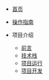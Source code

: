 <!-- docs/_sidebar.md -->

* [首页](README)
* [操作指南](guide)

* 项目介绍
    * [前言](01/introduction/)
    * [技术栈](01/TechnologyStack/)
    * [项目运行](01/ProjectRunning/)
    * [项目开发](01/ProjectDevelopment/)
